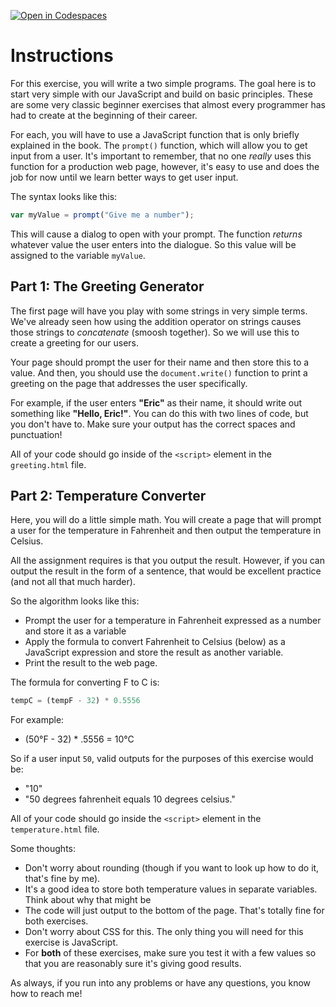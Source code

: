 [![Open in Codespaces](https://classroom.github.com/assets/launch-codespace-7f7980b617ed060a017424585567c406b6ee15c891e84e1186181d67ecf80aa0.svg)](https://classroom.github.com/open-in-codespaces?assignment_repo_id=14211925)
# Instructions  

For this exercise, you will write a two simple programs. The goal here is to start very simple with our JavaScript and build on basic principles. These are some very classic beginner exercises that almost every programmer has had to create at the beginning of their career.

For each, you will have to use a JavaScript function that is only briefly explained in the book. The `prompt()` function, which will allow you to get input from a user. It's important to remember, that no one _really_ uses this function for a production web page, however, it's easy to use and does the job for now until we learn better ways to get user input.

The syntax looks like this:

```JavaScript
var myValue = prompt("Give me a number");
```
This will cause a dialog to open with your prompt. The function _returns_ whatever value the user enters into the dialogue. So this value will be assigned to the variable `myValue`.

## Part 1: The Greeting Generator

The first page will have you play with some strings in very simple terms. We've already seen how using the addition operator on strings causes those strings to _concatenate_ (smoosh together). So we will use this to create a greeting for our users.

Your page should prompt the user for their name and then store this to a value. And then, you should use the `document.write()` function to print a greeting on the page that addresses the user specifically.

For example, if the user enters **"Eric"** as their name, it should write out something like **"Hello, Eric!"**. You can do this with two lines of code, but you don't have to. Make sure your output has the correct spaces and punctuation!

All of your code should go inside of the `<script>` element in the `greeting.html` file.

## Part 2: Temperature Converter

Here, you will do a little simple math. You will create a page that will prompt a user for the temperature in Fahrenheit and then output the temperature in Celsius.

All the assignment requires is that you output the result. However, if you can output the result in the form of a sentence, that would be excellent practice (and not all that much harder).

So the algorithm looks like this:

* Prompt the user for a temperature in Fahrenheit expressed as a number and store it as a variable
* Apply the formula to convert Fahrenheit to Celsius (below) as a JavaScript expression and store the result as another variable.
* Print the result to the web page.

The formula for converting F to C is:

```JavaScript
tempC = (tempF - 32) * 0.5556
```

For example:

* (50&deg;F - 32) * .5556 = 10&deg;C

So if a user input `50`, valid outputs for the purposes of this exercise would be:

* "10"
* "50 degrees fahrenheit equals 10 degrees celsius."

All of your code should go inside the `<script>` element in the `temperature.html` file.

Some thoughts:

* Don't worry about rounding (though if you want to look up how to do it, that's fine by me).
* It's a good idea to store both temperature values in separate variables. Think about why that might be
* The code will just output to the bottom of the page. That's totally fine for both exercises.
* Don't worry about CSS for this. The only thing you will need for this exercise is JavaScript.
* For **both** of these exercises, make sure you test it with a few values so that you are reasonably sure it's giving good results.

As always, if you run into any problems or have any questions, you know how to reach me!